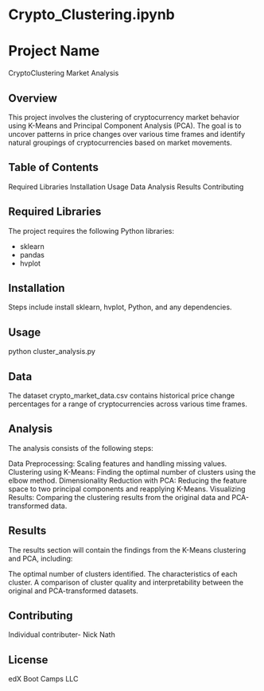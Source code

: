 # Crypto_Clustering.ipynb

# Project Name
CryptoClustering Market Analysis 

## Overview
This project involves the clustering of cryptocurrency market behavior using K-Means and Principal Component Analysis (PCA). 
The goal is to uncover patterns in price changes over various time frames and identify natural groupings of cryptocurrencies based on market movements.

## Table of Contents
Required Libraries
Installation
Usage
Data
Analysis
Results
Contributing

## Required Libraries
The project requires the following Python libraries:
- sklearn
- pandas
- hvplot

## Installation
Steps include install sklearn, hvplot, Python, and any dependencies.

## Usage
python cluster_analysis.py

## Data
The dataset crypto_market_data.csv contains historical price change percentages for a range of cryptocurrencies across various time frames.


## Analysis
The analysis consists of the following steps:

Data Preprocessing: Scaling features and handling missing values.
Clustering using K-Means: Finding the optimal number of clusters using the elbow method.
Dimensionality Reduction with PCA: Reducing the feature space to two principal components and reapplying K-Means.
Visualizing Results: Comparing the clustering results from the original data and PCA-transformed data.


## Results
The results section will contain the findings from the K-Means clustering and PCA, including:

The optimal number of clusters identified.
The characteristics of each cluster.
A comparison of cluster quality and interpretability between the original and PCA-transformed datasets.


## Contributing
Individual contributer- Nick Nath


## License
edX Boot Camps LLC
